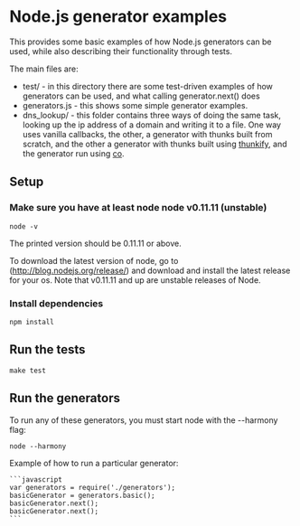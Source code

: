 # Node.js generator examples

This provides some basic examples of how Node.js generators can be used,
while also describing their functionality through tests.

The main files are:

* test/ - in this directory there are some test-driven examples of how generators can be used,
and what calling generator.next() does
* generators.js - this shows some simple generator examples.
* dns_lookup/ - this folder contains three ways of doing the same task, looking
up the ip address of a domain and writing it to a file.  One way uses vanilla callbacks,
the other, a generator with thunks built from scratch, and the other a generator with thunks
built using [thunkify](https://github.com/visionmedia/node-thunkify),
and the generator run using [co](https://github.com/visionmedia/co).

## Setup

### Make sure you have at least node node v0.11.11 (unstable)

    node -v

The printed version should be 0.11.11 or above.

To download the latest version of node, go to (http://blog.nodejs.org/release/)
and download and install the latest release for your os.  Note that v0.11.11 and
up are unstable releases of Node.

### Install dependencies

    npm install

## Run the tests

    make test

## Run the generators

To run any of these generators, you must start node with the --harmony flag:

    node --harmony

Example of how to run a particular generator:

    ```javascript
    var generators = require('./generators');
    basicGenerator = generators.basic();
    basicGenerator.next();
    basicGenerator.next();
    ```

